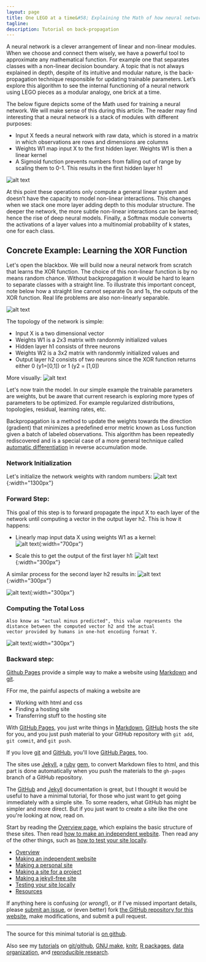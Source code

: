```yaml
---
layout: page
title: One LEGO at a time&#58; Explaining the Math of how neural networks learn
tagline:
description: Tutorial on back-propagation
---
```


A neural network is a clever arrangement of linear and non-linear modules. When we choose and connect them wisely,
we have a powerful tool to approximate any mathematical function. For example one that separates classes with a non-linear
decision boundary. A topic that is not always explained in depth, despite of its intuitive and modular nature, is the
back-propagation technique responsible for updating trainable parameters. Let’s explore this algorithm to see the internal
functioning of a neural network using LEGO pieces as a modular analogy, one brick at a time.

The below figure depicts some of the Math used for training a neural network. We will make sense of this during this article.
The reader may find interesting that a neural network is a stack of modules with different purposes:

- Input X feeds a neural network with raw data, which is stored in a matrix in which observations are rows and dimensions are columns
- Weights W1 map input X to the first hidden layer. Weights W1 is then a linear kernel
- A Sigmoid function prevents numbers from falling out of range by scaling them to 0-1. This results in the first hidden layer h1

![alt text](https://raw.githubusercontent.com/omar-florez/scratch_mlp/master/docs/assets/overview.png "Logo Title Text 1")

At this point these operations only compute a general linear system and doesn’t have the capacity to model non-linear interactions.
This changes when we stack one more layer adding depth to this modular structure. The deeper the network, the more subtle non-linear interactions
can be learned; hence the rise of deep neural models. Finally, a Softmax module converts the activations of a layer values into a
multinomial probability of k states, one for each class.

## Concrete Example: Learning the XOR Function

Let's open the blackbox. We will build now a neural network from scratch that learns the XOR function.
The choice of this non-linear function is by no means random chance. Without backpropagation it would be hard to learn
to separate classes with a straight line.  To illustrate this important concept, note below how a straight line cannot
separate 0s and 1s, the outputs of the XOR function. Real life problems are also non-linearly separable.


![alt text](https://raw.githubusercontent.com/omar-florez/scratch_mlp/master/docs/assets/nonlinear_xor.png "Logo Title Text 1")


The topology of the network is simple:
- Input X is a two dimensional vector
- Weights W1 is a 2x3 matrix with randonmly initialized values
- Hidden layer h1 consists of three neurons
- Weights W2 is a 3x2 matrix with randonmly initialized values and
- Output layer h2 consists of two neurons since the XOR function returns either 0 (y1=[0,1]) or 1 (y2 = [1,0])

More visually:
![alt text](https://raw.githubusercontent.com/omar-florez/scratch_mlp/master/docs/assets/overview2.png "Logo Title Text 1")

Let's now train the model. In our simple example the trainable parameters are weights, but be aware that current
research is exploring more types of parameters to be optimized. For example regularized distributions, topologies,
residual, learning rates, etc.

Backpropagation is a method to update the weights towards the direction (gradient) that minimizes a predefined error metric known as Loss function
given a batch of labeled observations. This algorithm has been repeatedly rediscovered and is a special case of a more general technique called
[automatic differentiation](https://en.wikipedia.org/wiki/Automatic_differentiation) in reverse accumulation mode.

### Network Initialization

Let's initialize the network weights with random numbers:
![alt text](https://raw.githubusercontent.com/omar-florez/scratch_mlp/master/docs/assets/initialized_network.png "Logo Title Text 1"){:width="1300px"}

### Forward Step:

This goal of this step is to forward propagate the input X to each layer of the network until computing a vector in
the output layer h2. This is how it happens:

- Linearly map input data X using weights W1 as a kernel:<br>
![alt text](https://raw.githubusercontent.com/omar-florez/scratch_mlp/master/docs/assets/z1.png){:width="700px"}

- Scale this to get the output of the first layer h1:
![alt text](https://raw.githubusercontent.com/omar-florez/scratch_mlp/master/docs/assets/h1.png){:width="300px"}

A similar process for the second layer h2 results in:
![alt text](https://raw.githubusercontent.com/omar-florez/scratch_mlp/master/docs/assets/z2.png){:width="300px"}

![alt text](https://raw.githubusercontent.com/omar-florez/scratch_mlp/master/docs/assets/h2.png){:width="300px"}

### Computing the Total Loss

```
Also know as "actual minus predicted", this value represents the distance between the computed vector h2 and the actual
vector provided by humans in one-hot encoding format Y.
```

![alt text](https://raw.githubusercontent.com/omar-florez/scratch_mlp/master/docs/assets/loss.png){:width="300px"}

### Backward step:




[Github Pages](https://pages.github.com) provide a simple way to make a website using
[Markdown](https://daringfireball.net/projects/markdown/) and
[git](https://git-scm.com).

FFor me, the painful aspects of making a website are

- Working with html and css
- Finding a hosting site
- Transferring stuff to the hosting site

With [GitHub Pages](https://pages.github.com), you just write things in
[Markdown](https://daringfireball.net/projects/markdown/),
[GitHub](https://github.com) hosts the site for you, and you just push
material to your GitHub repository with `git add`, `git commit`, and
`git push`.

If you love [git](https://git-scm.com/) and
[GitHub](https://github.com), you'll love
[GitHub Pages](https://pages.github.com), too.

The sites use [Jekyll](https://jekyllrb.com/), a
[ruby](https://www.ruby-lang.org/en/) [gem](https://rubygems.org/), to
convert Markdown files to html, and this part is done
automatically when you push the materials to the `gh-pages` branch
of a GitHub repository.

The [GitHub](https://pages.github.com) and
[Jekyll](https://jekyllrb.com) documentation is great, but I thought it
would be useful to have a minimal tutorial, for those who just want to
get going immediately with a simple site. To some readers, what GitHub
has might be simpler and more direct.  But if you just want to create
a site like the one you're looking at now, read on.

Start by reading the [Overview page](pages/overview.html), which
explains the basic structure of these sites. Then read
[how to make an independent website](pages/independent_site.html). Then
read any of the other things, such as
[how to test your site locally](pages/local_test.html).

- [Overview](pages/overview.html)
- [Making an independent website](pages/independent_site.html)
- [Making a personal site](pages/user_site.html)
- [Making a site for a project](pages/project_site.html)
- [Making a jekyll-free site](pages/nojekyll.html)
- [Testing your site locally](pages/local_test.html)
- [Resources](pages/resources.html)

If anything here is confusing (or _wrong_!), or if I've missed
important details, please
[submit an issue](https://github.com/kbroman/simple_site/issues), or (even
better) fork [the GitHub repository for this website](https://github.com/kbroman/simple_site),
make modifications, and submit a pull request.

---

The source for this minimal tutorial is [on github](https://github.com/kbroman/simple_site).

Also see my [tutorials](http://kbroman.org/pages/tutorials) on
[git/github](http://kbroman.org/github_tutorial),
[GNU make](http://kbroman.org/minimal_make),
[knitr](http://kbroman.org/knitr_knutshell),
[R packages](http://kbroman.org/pkg_primer),
[data organization](http://kbroman.org/dataorg),
and [reproducible research](http://kbroman.org/steps2rr).
